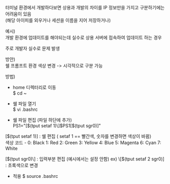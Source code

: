 
터미널 환경에서 개발하다보면 상용과 개발의 차이를 IP 정보만을 가지고 구분하기에는
어려움이 있음   
(해당 아이피를 외우거나 세션을 이름을 지어 저장하거나)

예시)  
개발 환경에 업데이트를 해야되는데 실수로 상용 서버에 접속하여 업데이트 하는 경우

주로 개발자 실수로 문제 발생

방안)  
쉘 프롬프트 환경 색상 변경 -> 시각적으로 구분 가능

방법)  
- home 디렉터리로 이동  
$ cd ~

- 쉘 파일 열기  
$ vi .bashrc

- 쉘 파일 편집 (파일 하단에 추가)  
PS1="\[$(tput setaf 1)\]$PS1\[$(tput sgr0)\]"

\[$(tput setaf 1)\] : 쉘 편집 ( setaf 1 == 빨간색, 숫자를 변경하면 색상이 바뀜)  
색상 코드 - 0: Black 1: Red 2: Green 3: Yellow 4: Blue 5: Magenta 6: Cyan 7: White

\[$(tput sgr0)\] :  입력부분 편집 (예시에서는 설정 안함) 
  ex) \[$(tput setaf 2 sgr0)\] : 초록색으로 변경


- 적용
$ source .bashrc








